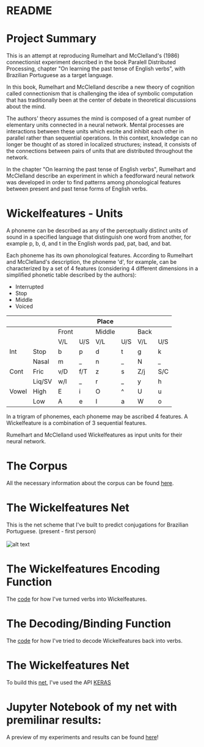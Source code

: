 # README

# Project Summary

This is an attempt at reproducing Rumelhart and McClelland's (1986) connectionist experiment described  in the book Paralell Distributed Processing, chapter "On learning the past tense of English verbs", with Brazilian Portuguese as a target language.

In this book, Rumelhart and McClelland describe a new theory of cognition called connectionism that is challenging the idea of symbolic computation that has traditionally been at the center of debate in theoretical discussions about the mind.

The authors' theory assumes the mind is composed of a great number of elementary units connected in a neural network. Mental processes are interactions between these units which excite and inhibit each other in parallel rather than sequential operations. In this context, knowledge can no longer be thought of as stored in localized structures; instead, it consists of the connections between pairs of units that are distributed throughout the network.

In the chapter "On learning the past tense of English verbs", Rumelhart and McClelland describe an experiment in which a feedforward neural network was developed in order to find patterns among phonological features between present and past tense forms of English verbs.

# Wickelfeatures - Units

A phoneme can be described as any of the perceptually distinct units of sound in a specified language that distinguish one word from another, for example p, b, d, and t in the English words pad, pat, bad, and bat.

Each phoneme has its own phonological features. According to Rumelhart and McClelland's description, the phoneme 'd', for example, can be characterized by a set of 4 features (considering 4 different dimensions in a simplified phonetic table described by the authors):  

  - Interrupted
  - Stop
  - Middle
  - Voiced

|       |        |       |     | Place  |     |      |     |
|-------|--------|-------|-----|--------|-----|------|-----|
|       |        | Front |     | Middle |     | Back |     |
|       |        | V/L   | U/S | V/L    | U/S | V/L  | U/S |
| Int   | Stop   | b     | p   | d      | t   | g    | k   |
|       | Nasal  | m     | _   | n      | _   | N    | _   |
| Cont  | Fric   | v/D   | f/T | z      | s   | Z/j  | S/C |
|       | Liq/SV | w/l   | _   | r      | _   | y    | h   |
| Vowel | High   | E     | i   | O      | ^   | U    | u   |
|       | Low    | A     | e   | I      | a   | W    | o   |


In a trigram of phonemes, each phoneme may be ascribed 4 features. A Wickelfeature is a combination of 3 sequential features.

Rumelhart and McClelland used Wickelfeatures as input units for their neural network.

# The Corpus

All the necessary information about the corpus can be found [here](https://github.com/beatrizalbiero/MsResearch/tree/master/Project/Corpus).

# The Wickelfeatures Net

This is the net scheme that I've built to predict conjugations for Brazilian Portuguese. (present - first person)
<br/><br/>
![alt text](https://user-images.githubusercontent.com/31517216/32189712-ba7451a0-bd92-11e7-92fa-b332c58cc962.png)

# The Wickelfeatures Encoding Function

The [code](https://github.com/beatrizalbiero/MsResearch/blob/master/Project/coding_function.py) for how I've turned verbs into Wickelfeatures.

# The Decoding/Binding Function

The [code](https://github.com/beatrizalbiero/MsResearch/blob/master/Project/decoding2.py) for how I've tried to decode Wickelfeatures back into verbs.

# The Wickelfeatures Net

To build this [net](https://github.com/beatrizalbiero/MsResearch/blob/master/Project/network.py), I've used the API [KERAS](https://keras.io/)



# Jupyter Notebook of my net with premilinar results:

A preview of my experiments and results can be found [here](https://github.com/beatrizalbiero/MsResearch/blob/master/Project/Network.ipynb)!

